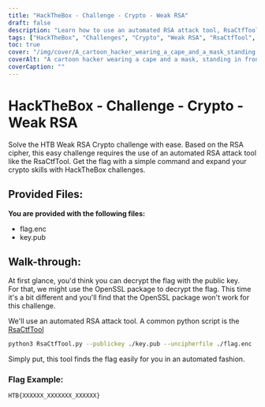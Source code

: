 ```yaml
---
title: "HackTheBox - Challenge - Crypto - Weak RSA"
draft: false
description: "Learn how to use an automated RSA attack tool, RsaCtfTool, to easily solve the HackTheBox Weak RSA Crypto challenge."
tags: ["HackTheBox", "Challenges", "Crypto", "Weak RSA", "RsaCtfTool", "HTB Weak RSA Crypto", "Easy challenge", "RSA cipher", "flag.enc", "key.pub", "OpenSSL package", "automated RSA attack tool", "python script", "RsaCtfTool", "python3", "public key", "uncipherfile", "Flag Example"]
toc: true
cover: "/img/cover/A_cartoon_hacker_wearing_a_cape_and_a_mask_standing.webp"
coverAlt: "A cartoon hacker wearing a cape and a mask, standing in front of a vault door with the HTB logo on it and holding a tool (such as a wrench or a screwdriver) with a green background symbolizing success and the flag in a speech bubble above their head."
coverCaption: ""
---
```


# HackTheBox - Challenge - Crypto - Weak RSA

Solve the HTB Weak RSA Crypto challenge with ease. Based on the RSA cipher, this easy challenge requires the use of an automated RSA attack tool like the RsaCtfTool. Get the flag with a simple command and expand your crypto skills with HackTheBox challenges.

## Provided Files:

**You are provided with the following files:**
- flag.enc
- key.pub

## Walk-through:

At first glance, you'd think you can decrypt the flag with the public key.   
For that, we might use the OpenSSL package to decrypt the flag.
This time it's a bit different and you'll find that the OpenSSL package won't work for this challenge. 

We'll use an automated RSA attack tool. A common python script is the [RsaCtfTool](https://github.com/Ganapati/RsaCtfTool)

```bash
python3 RsaCtfTool.py --publickey ./key.pub --uncipherfile ./flag.enc 
```
  
Simply put, this tool finds the flag easily for you in an automated fashion.

### Flag Example:
```
HTB{XXXXXX_XXXXXXX_XXXXXX}
```

